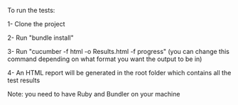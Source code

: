To run the tests:

1- Clone the project

2- Run "bundle install"

3- Run "cucumber -f html -o Results.html -f progress" (you can change this command depending on what format you want the output to be in)

4- An HTML report will be generated in the root folder which contains all the test results

Note: you need to have Ruby and Bundler on your machine
